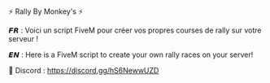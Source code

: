 ⚡ Rally By Monkey's ⚡

𝙁𝙍 : Voici un script FiveM pour créer vos propres courses de rally sur votre serveur !

𝙀𝙉 : Here is a FiveM script to create your own rally races on your server!

🔰 Discord : https://discord.gg/hS6NewwUZD
